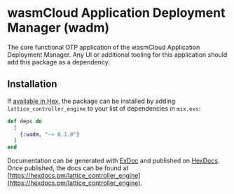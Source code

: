 # wasmCloud Application Deployment Manager (wadm)

The core functional OTP application of the wasmCloud Application Deployment Manager. Any UI or additional tooling for this application should add this package as a dependency.

## Installation

If [available in Hex](https://hex.pm/docs/publish), the package can be installed
by adding `lattice_controller_engine` to your list of dependencies in `mix.exs`:

```elixir
def deps do
  [
    {:wadm, "~> 0.1.0"}
  ]
end
```

Documentation can be generated with [ExDoc](https://github.com/elixir-lang/ex_doc)
and published on [HexDocs](https://hexdocs.pm). Once published, the docs can
be found at [https://hexdocs.pm/lattice_controller_engine](https://hexdocs.pm/lattice_controller_engine).

